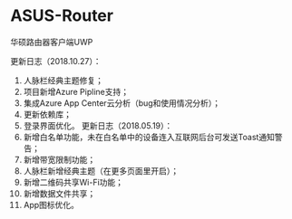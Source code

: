 # ASUS-Router
华硕路由器客户端UWP

更新日志（2018.10.27）：
1. 人脉栏经典主题修复；
2. 项目新增Azure Pipline支持；
2. 集成Azure App Center云分析（bug和使用情况分析）；
3. 更新依赖库；
4. 登录界面优化。
更新日志（2018.05.19）：
1. 新增白名单功能，未在白名单中的设备连入互联网后台可发送Toast通知警告；
2. 新增带宽限制功能；
3. 人脉栏新增经典主题（在更多页面里开启）；
4. 新增二维码共享Wi-Fi功能；
5. 新增数据文件共享；
6. App图标优化。